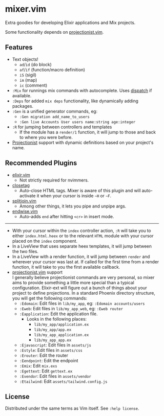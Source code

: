 # mixer.vim

Extra goodies for developing Elixir applications and Mix projects.

Some functionality depends on [projectionist.vim](https://github.com/tpope/vim-projectionist).

## Features

- Text objects!
  - `ad`/`id` (do block)
  - `af`/`if` (function/macro definition)
  - `iS` (sigil)
  - `im` (map)
  - `ic` (comment)
- `:Mix` for runnings mix commands with autocomplete.  Uses [dispatch](https://github.com/tpope/vim-dispatch)
  if available.
- `:Deps` for added `mix deps` functionality, like dynamically adding
  packages.
- `:Gen` is a unified generator commands, eg:
  - `:Gen migration add_name_to_users`
  - `:Gen live Accounts User users name:string age:integer`
- `:R` for jumping between controllers and templates
  - If the module has a `render/1` function, it will jump to those and back to
    where you were before.
- [Projectionist](https://github.com/tpope) support with dynamic definitions
  based on your project's name.

## Recommended Plugins

- [elixir.vim](https://github.com/elixir-editors/vim-elixir)
  - Not strictly required for nvimmers.
- [closetag](https://github.com/alvan/vim-closetag)
  - Auto-close HTML tags.  Mixer is aware of this plugin and will auto-activate
    it when your cursor is inside `~H` or `~F`.
- [splitjoin.vim](https://github.com/AndrewRadev/splitjoin.vim)
  - Among other things, it lets you pipe and unpipe args.
- [endwise.vim](https://github.com/tpope/vim-endwise)
  - Auto-adds `end` after hitting `<cr>` in insert mode.

-------------------
  - With your cursor within the `index` controller action, `:R` will take you to
    either `index.html.heex` or to the relevant `HTML` module with your cursor
    placed on the `index` component.
  - In a LiveView that uses separate heex templates, it will jump between the
    two files.
  - In a LiveView with a render function, it will jump between `render` and
    wherever your cursor was last at.  If called for the first time from a render
    function, it will take to you the first available callback.
- [projectionist.vim](https://github.com/tpope/vim-projectionist) support\
  I generally believe projectionist commands are very personal, so mixer
  aims to provide something a little more special than a typical configuration.
  Elixir-ext will figure out a bunch of things about your
  project to define projections.  In a standard Phoenix directory structure,
  you will get the following commands:
  - `:Edomain`: Edit files in `lib/my_app`, eg: `:Edomain accounts/users`
  - `:Eweb`: Edit files in `lib/my_app_web`, eg: `:Eweb router`
  - `:Eapplication`: Edit the application file.
    - Looks in the following places:
      - `lib/my_app/application.ex`
      - `lib/my_app/app.ex`
      - `lib/my_app_application.ex`
      - `lib/my_app_app.ex`
  - `:Ejavascript`: Edit files in `assets/js`
  - `:Estyle`: Edit files in `assets/css`
  - `:Erouter`: Edit the router
  - `:Eendpoint`: Edit the endpoint
  - `:Emix`: Edit `mix.exs`
  - `:Egettext`: Edit `gettext.ex`
  - `:Evendor`: Edit files in `assets/vendor`
  - `:Etailwind`: Edit `assets/tailwind.config.js`

## License

Distributed under the same terms as Vim itself. See `:help license`.
